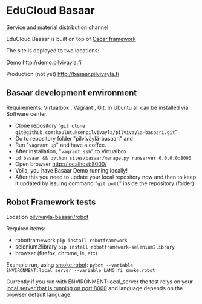 EduCloud Basaar
==================

Service and material distribution channel 

EduCloud Basaar is built on top of [Oscar framework](http://oscarcommerce.com/)

The site is deployed to two locations:

Demo
http://demo.pilvivayla.fi

Production (not yet)
http://basaar.pilvivayla.fi

Basaar development environment
------------------------------
Requirements: Virtualbox , Vagrant , Git. In Ubuntu all can be installed via Software center.

* Clone repository "`git clone git@github.com:koulutuksenpilvivayla/pilvivayla-basaari.git`"
* Go to repository folder "pilviväylä-basaari" and 
* Run "`vagrant up`" and have a coffee.
* After installation, "`vagrant ssh`" to Virtualbox
* `cd basaar && python sites/basaar/manage.py runserver 0.0.0.0:8000`
* Open browser [http://localhost:8000/](http://localhost:8000)
* Voíla, you have Basaar Demo running locally!
* After this you need to update your local repository now and then to keep it updated by issuing command "`git pull`" inside the repository (folder)

## Robot Framework tests

Location [pilvivayla-basaari/robot](https://github.com/koulutuksenpilvivayla/pilvivayla-basaari/tree/devel/robot)

Required items:

* robotframework `pip install robotframework`
* selenium2library `pip install robotframework-selenium2library`
* browser (firefox, chrome, ie, etc)

Example run, using [smoke.robot](https://github.com/koulutuksenpilvivayla/pilvivayla-basaari/blob/devel/robot/smoke.robot):
`pybot --variable ENVIRONMENT:local_server --variable LANG:fi smoke.robot`

Currently if you run with ENVIRONMENT:local_server the test relys on your [local server that is running on port 8000](http://localhost:8000) and language depends on the browser default language.
